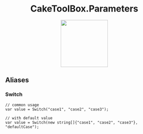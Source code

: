<h1 align="center">CakeToolBox.Parameters</h1>
<p align="center">
  <img width="150px" src="https://res.cloudinary.com/evg-abramovitch/image/upload/v1584908793/CakeToolBox/cake-tool-box.png">
</p>

## Aliases

### Switch

``` CSharp
// common usage
var value = Switch("case1", "case2", "case3");

// with default value
var value = Switch(new string[]{"case1", "case2", "case3"}, "defaultCase");
```